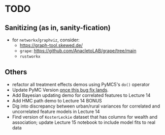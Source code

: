 # TODO

## Sanitizing (as in, sanity-fication)

- for `networkx`/`graphviz`, consider:
  - <https://graph-tool.skewed.de/>
  - `grape`: <https://github.com/AnacletoLAB/grape/tree/main>
  - `rustworkx`

## Others

- refactor all treatment effects demos using PyMC5's `do()` operator
- Update PyMC Version [once this bug fix lands](https://github.com/pymc-devs/pymc/pull/6882).
- Add Bayesian updating demo for correlated features to Lecture 14
- Add HMC path demo to Lecture 14 BONUS
- Dig into discrepancy between urban/rural variances for correlated and uncorrelated feature models in Lecture 14
- Find version of `KosterLeckie` dataset that has columns for wealth and association; update Lecture 15 notebook to include model fits to real data
